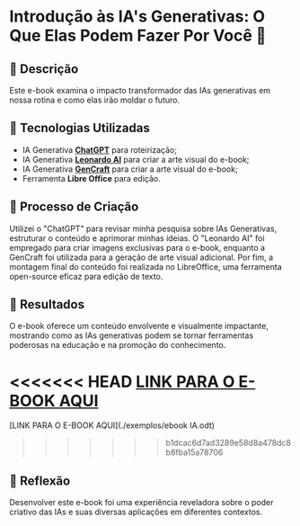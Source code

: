 # Introdução às IA's Generativas: O Que Elas Podem Fazer Por Você  🌌

## 📒 Descrição
Este e-book examina o impacto transformador das IAs generativas em nossa rotina e como elas irão moldar o futuro.

## 🤖 Tecnologias Utilizadas
- IA Generativa **[ChatGPT](https://chat.openai.com)** para roteirização;
- IA Generativa **[Leonardo AI](https://leonardo.ai)** para criar a arte visual do e-book;
- IA Generativa **[GenCraft](https://gencraft.com/generate)** para criar a arte visual do e-book;
- Ferramenta **Libre Office** para edição.

## 🧐 Processo de Criação

Utilizei o "ChatGPT" para revisar minha pesquisa sobre IAs Generativas, estruturar o conteúdo e aprimorar minhas ideias. O "Leonardo AI" foi empregado para criar imagens exclusivas para o e-book, enquanto a GenCraft foi utilizada para a geração de arte visual adicional. Por fim, a montagem final do conteúdo foi realizada no LibreOffice, uma ferramenta open-source eficaz para edição de texto.

## 🚀 Resultados
O e-book oferece um conteúdo envolvente e visualmente impactante, mostrando como as IAs generativas podem se tornar ferramentas poderosas na educação e na promoção do conhecimento.

<<<<<<< HEAD
[LINK PARA O E-BOOK AQUI](./exemplos/ebookIA.odt)
=======
[LINK PARA O E-BOOK AQUI](./exemplos/ebook IA.odt)
>>>>>>> b1dcac6d7ad3289e58d8a478dc8b8fba15a78706

## 💭 Reflexão

Desenvolver este e-book foi uma experiência reveladora sobre o poder criativo das IAs e suas diversas aplicações em diferentes contextos.
